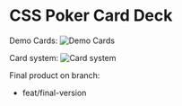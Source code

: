 # CSS Poker Card Deck

Demo Cards:
![Demo Cards](https://res.cloudinary.com/jaycorpstudios/image/upload/v1599863537/scalablepress/sp-university/cards_ne8zbk.jpg)

Card system:
![Card system](https://res.cloudinary.com/jaycorpstudios/image/upload/v1599863574/scalablepress/sp-university/Card_System_bjn5lu.jpg)

Final product on branch:
  * feat/final-version
